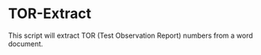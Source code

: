 # TOR-Extract

This script will extract TOR (Test Observation Report) numbers from a word document.
